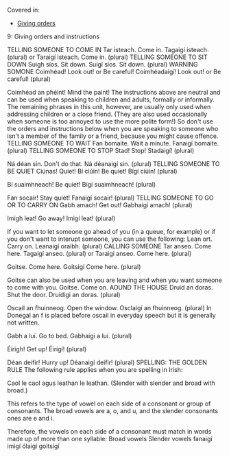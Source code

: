 Covered in:
* [Giving orders](../../notes/giving-orders.md)

9: Giving orders and instructions

TELLING SOMEONE TO COME IN
Tar isteach. Come in.
Tagaigí isteach.
(plural)
or Taraigí isteach. Come in.
(plural)
TELLING SOMEONE TO SIT DOWN
Suigh síos. Sit down.
Suígí síos. Sit down.
(plural)
WARNING SOMONE
Coimhéad! Look out! or Be careful!
Coimhéadaigí! Look out! or Be careful!
(plural)

Coimhéad an phéint! Mind the paint!
The instructions above are neutral and can be used when speaking to children and adults, formally or informally.
The remaining phrases in this unit, however, are usually only used when addressing children or a close friend. (They are also used occasionally when someone is too annoyed to use the more polite form!)
So don't use the orders and instructions below when you are speaking to someone who isn't a member of the family or a friend, because you might cause offence.
TELLING SOMEONE TO WAIT
Fan bomaite. Wait a minute.
Fanaigí bomaite.
(plural)
TELLING SOMEONE TO STOP
Stad! Stop!
Stadaigí!
(plural)

Ná déan sin. Don't do that.
Ná déanaigí sin.
(plural)
TELLING SOMEONE TO BE QUIET
Ciúnas! Quiet!
Bí ciúin! Be quiet!
Bígí ciúin!
(plural)

Bí suaimhneach! Be quiet!
Bígí suaimhneach!
(plural)

Fan socair! Stay quiet!
Fanaigí socair!
(plural)
TELLING SOMEONE TO GO OR TO CARRY ON
Gabh amach! Get out!
Gabhaigí amach!
(plural)

Imigh leat! Go away!
Imigí leat!
(plural)

If you want to let someone go ahead of you (in a queue, for example) or if you don't want to interupt someone, you can use the following:
Lean ort. Carry on.
Leanaigí oraibh.
(plural)
CALLING SOMEONE
Tar anseo. Come here.
Tagaigí anseo.
(plural)
or
Taraigí anseo. Come here.
(plural)

Goitse. Come here.
Goitsigí Come here.
(plural)

Goitse can also be used when you are leaving and when you want someone to come with you.
Goitse. Come on.
AOUND THE HOUSE
Druid an doras. Shut the door.
Druidigí an doras.
(plural)

Oscail an fhuinneog. Open the window.
Osclaigí an fhuinneog.
(plural)
In Donegal an f is placed before oscail in everyday speech but it is generally not written.

Gabh a luí. Go to bed.
Gabhaigí a luí.
(plural)

Éirigh! Get up!
Éirígí!
(plural)

Déan deifir! Hurry up!
Déanaigí deifir!
(plural)
SPELLING: THE GOLDEN RULE
The following rule applies when you are spelling in Irish:

Caol le caol agus leathan le leathan.
(Slender with slender and broad with broad.)

This refers to the type of vowel on each side of a consonant or group of consonants. The broad vowels are a, o, and u, and the slender consonants ones are e and i.

Therefore, the vowels on each side of a consonant must match in words made up of more than one syllable:
Broad vowels	Slender vowels
fanaigí	imigí
ólaigí	goitsigí